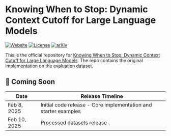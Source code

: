 # Knowing When to Stop: Dynamic Context Cutoff for Large Language Models

[![Website](https://img.shields.io/badge/Website-Project%20Page-red)](https://royxie.com/when-to-stop-project)
[![License](https://img.shields.io/badge/License-Apache%202.0-blue.svg)](https://opensource.org/licenses/Apache-2.0)
[![arXiv](https://img.shields.io/badge/arXiv-2406.15968-b31b1b.svg)](https://arxiv.org/abs/2502.01025)

This is the official repository for [Knowing When to Stop: Dynamic Context Cutoff for Large Language Models](https://arxiv.org/pdf/2502.01025). The repo contains the original implementation on the evaluation dataset.

## 📅 Coming Soon

| Date | Release Timeline |
|------|---------|
| Feb 8, 2025 | Initial code release - Core implementation and starter examples |
| Feb 10, 2025 | Processed datasets release |
